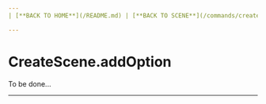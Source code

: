 ```yaml
---
| [**BACK TO HOME**](/README.md) | [**BACK TO SCENE**](/commands/createScene/README.md) |

---
```

# CreateScene.addOption
To be done...

---